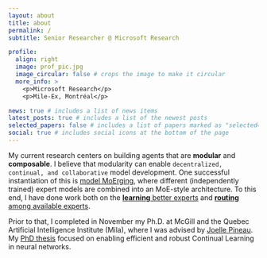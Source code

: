 ```yaml
---
layout: about
title: about
permalink: /
subtitle: Senior Researcher @ Microsoft Research

profile:
  align: right
  image: prof_pic.jpg
  image_circular: false # crops the image to make it circular
  more_info: >
    <p>Microsoft Research</p>
    <p>Mile-Ex, Montréal</p>

news: true # includes a list of news items
latest_posts: true # includes a list of the newest posts
selected_papers: false # includes a list of papers marked as "selected={true}"
social: true # includes social icons at the bottom of the page
---
```


My current research centers on building agents that are **modular** and **composable**. I believe that modularity can enable `decentralized, continual, and collaborative` model development. One successful instantiation of this is [model MoErging](https://arxiv.org/abs/2408.07057), where different (independently trained) expert models are combined into an MoE-style architecture. To this end, I have done work both on the [**learning** better experts](https://arxiv.org/abs/2405.11157) and [**routing** among available experts](https://openreview.net/pdf?id=qcQhBli5Ho).

Prior to that, I completed in November my Ph.D. at McGill and the Quebec Artificial Intelligence Institute (Mila), where I was advised by [Joelle Pineau](https://mila.quebec/en/directory/joelle-pineau). My [PhD thesis](https://www.proquest.com/openview/3bb70bc8503f09bd3c396c56149ce8ab/1?pq-origsite=gscholar&cbl=18750&diss=y) focused on enabling efficient and robust Continual Learning in neural networks.
